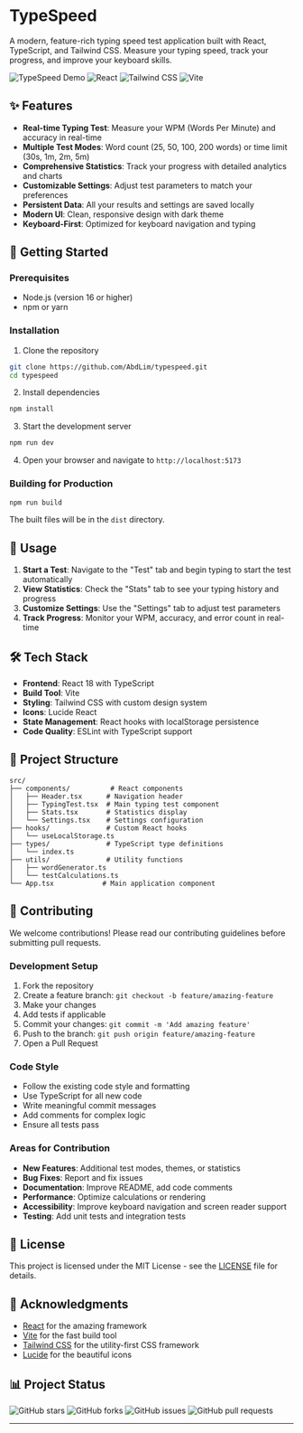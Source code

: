 # TypeSpeed

A modern, feature-rich typing speed test application built with React, TypeScript, and Tailwind CSS. Measure your typing speed, track your progress, and improve your keyboard skills.

![TypeSpeed Demo](https://img.shields.io/badge/TypeScript-007ACC?style=for-the-badge&logo=typescript&logoColor=white)
![React](https://img.shields.io/badge/React-20232A?style=for-the-badge&logo=react&logoColor=61DAFB)
![Tailwind CSS](https://img.shields.io/badge/Tailwind_CSS-38B2AC?style=for-the-badge&logo=tailwind-css&logoColor=white)
![Vite](https://img.shields.io/badge/Vite-646CFF?style=for-the-badge&logo=vite&logoColor=white)

## ✨ Features

- **Real-time Typing Test**: Measure your WPM (Words Per Minute) and accuracy in real-time
- **Multiple Test Modes**: Word count (25, 50, 100, 200 words) or time limit (30s, 1m, 2m, 5m)
- **Comprehensive Statistics**: Track your progress with detailed analytics and charts
- **Customizable Settings**: Adjust test parameters to match your preferences
- **Persistent Data**: All your results and settings are saved locally
- **Modern UI**: Clean, responsive design with dark theme
- **Keyboard-First**: Optimized for keyboard navigation and typing

## 🚀 Getting Started

### Prerequisites

- Node.js (version 16 or higher)
- npm or yarn

### Installation

1. Clone the repository
```bash
git clone https://github.com/AbdLim/typespeed.git
cd typespeed
```

2. Install dependencies
```bash
npm install
```

3. Start the development server
```bash
npm run dev
```

4. Open your browser and navigate to `http://localhost:5173`

### Building for Production

```bash
npm run build
```

The built files will be in the `dist` directory.

## 🎯 Usage

1. **Start a Test**: Navigate to the "Test" tab and begin typing to start the test automatically
2. **View Statistics**: Check the "Stats" tab to see your typing history and progress
3. **Customize Settings**: Use the "Settings" tab to adjust test parameters
4. **Track Progress**: Monitor your WPM, accuracy, and error count in real-time

## 🛠️ Tech Stack

- **Frontend**: React 18 with TypeScript
- **Build Tool**: Vite
- **Styling**: Tailwind CSS with custom design system
- **Icons**: Lucide React
- **State Management**: React hooks with localStorage persistence
- **Code Quality**: ESLint with TypeScript support

## 📁 Project Structure

```
src/
├── components/          # React components
│   ├── Header.tsx      # Navigation header
│   ├── TypingTest.tsx  # Main typing test component
│   ├── Stats.tsx       # Statistics display
│   └── Settings.tsx    # Settings configuration
├── hooks/              # Custom React hooks
│   └── useLocalStorage.ts
├── types/              # TypeScript type definitions
│   └── index.ts
├── utils/              # Utility functions
│   ├── wordGenerator.ts
│   └── testCalculations.ts
└── App.tsx            # Main application component
```

## 🤝 Contributing

We welcome contributions! Please read our contributing guidelines before submitting pull requests.

### Development Setup

1. Fork the repository
2. Create a feature branch: `git checkout -b feature/amazing-feature`
3. Make your changes
4. Add tests if applicable
5. Commit your changes: `git commit -m 'Add amazing feature'`
6. Push to the branch: `git push origin feature/amazing-feature`
7. Open a Pull Request

### Code Style

- Follow the existing code style and formatting
- Use TypeScript for all new code
- Write meaningful commit messages
- Add comments for complex logic
- Ensure all tests pass

### Areas for Contribution

- **New Features**: Additional test modes, themes, or statistics
- **Bug Fixes**: Report and fix issues
- **Documentation**: Improve README, add code comments
- **Performance**: Optimize calculations or rendering
- **Accessibility**: Improve keyboard navigation and screen reader support
- **Testing**: Add unit tests and integration tests

## 📝 License

This project is licensed under the MIT License - see the [LICENSE](LICENSE) file for details.

## 🙏 Acknowledgments

- [React](https://reactjs.org/) for the amazing framework
- [Vite](https://vitejs.dev/) for the fast build tool
- [Tailwind CSS](https://tailwindcss.com/) for the utility-first CSS framework
- [Lucide](https://lucide.dev/) for the beautiful icons

## 📊 Project Status

![GitHub stars](https://img.shields.io/github/stars/AbdLim/typespeed)
![GitHub forks](https://img.shields.io/github/forks/AbdLim/typespeed)
![GitHub issues](https://img.shields.io/github/issues/AbdLim/typespeed)
![GitHub pull requests](https://img.shields.io/github/issues-pr/AbdLim/typespeed)

---